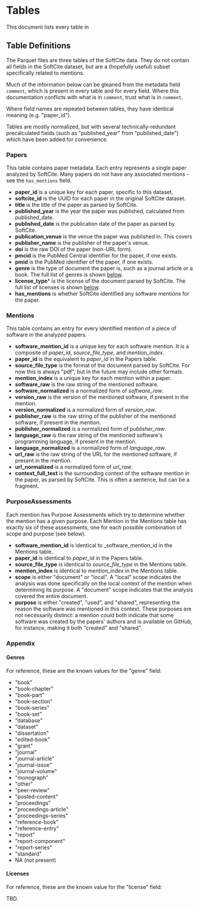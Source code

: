 # Tables

This document lists every table in 

## Table Definitions

The Parquet files are three tables of the SoftCite data.
They do not contain all fields in the SoftCite dataset, but are a (hopefully useful) subset specifically related to mentions.

Much of the information below can be gleaned from the metadata field `comment`, which is present in every table and for every field.
Where this documentation conflicts with what is in `comment`, trust what is in `comment`.

Where field names are repeated between tables, they have identical meaning (e.g. "paper_id").

Tables are mostly normalized, but with several technically-redundant precalculated fields (such as "published_year" from "published_date") which have been added for convenience.

### Papers

This table contains paper metadata.
Each entry represents a single paper analyzed by SoftCite.
Many papers do not have any associated mentions - see the `has_mentions` field.

- **paper_id** is a unique key for each paper, specific to this dataset.
- **softcite_id** is the UUID for each paper in the original SoftCite dataset.
- **title** is the title of the paper as parsed by SoftCite.
- **published_year** is the year the paper was published, calculated from published_date.
- **published_date** is the publication date of the paper as parsed by SoftCite.
- **publication_venue** is the venue the paper was published in. This covers
- **publisher_name** is the publisher of the paper's venue.
- **doi** is the raw DOI of the paper (non-URL form).
- **pmcid** is the PubMed Central identifier for the paper, if one exists.
- **pmid** is the PubMed identifier of the paper, if one exists.
- **genre** is the type of document the paper is, such as a journal article or a book. The full list of genres is shown [below](#genres).
- **license_type*** is the license of the document parsed by SoftCite. The full list of licenses is shown [below](#licenses).
- **has_mentions** is whether SoftCite identified any software mentions for the paper.

### Mentions

This table contains an entry for every identified mention of a piece of software in the analyzed papers.

- **software_mention_id** is a unique key for each software mention. It is a composite of _paper_id_, _source_file_type_, and _mention_index_.
- **paper_id** is the equivalent to _paper_id_ in the Papers table.
- **source_file_type** is the format of the document parsed by SoftCite. For now this is always "pdf", but in the future may include other formats.
- **mention_index** is a unique key for each mention within a paper.
- **software_raw** is the raw string of the mentioned software.
- **software_normalized** is a normalized form of _software_raw_.
- **version_raw** is the version of the mentioned software, if present in the mention.
- **version_normalized** is a normalized form of _version_raw_.
- **publisher_raw** is the raw string of the publisher of the mentioned software, if present in the mention.
- **publisher_normalized** is a normalized form of _publisher_raw_.
- **language_raw** is the raw string of the mentioned software's programming language, if present in the  mention.
- **language_normalized** is a normalized form of _language_raw_.
- **url_raw** is the raw string of the URL for the mentioned software, if present in the mention.
- **url_normalized** is a normalized form of _url_raw_.
- **context_full_text** is the surrounding context of the software mention in the paper, as parsed by SoftCite. This is often a sentence, but can be a fragment.

### PurposeAssessments

Each mention has Purpose Assessments which try to determine whether the mention has a given purpose.
Each Mention in the Mentions table has exactly six of these assessments, one for each possible combination of scope and purpose (see below).

- **software_mention_id** is identical to _software_mention_id in the Mentions table.
- **paper_id** is identical to _paper_id_ in the Papers table.
- **source_file_type** is identical to _source_file_type_ in the Mentions table.
- **mention_index** is identical to _mention_index_ in the Mentions table.
- **scope** is either "document" or "local". A "local" scope indicates the analysis was done specifically on the local context of the mention when determining its purpose. A "document" scope indicates that the analysis covered the entire document.
- **purpose** is either "created", "used", and "shared", representing the reason the software was mentioned in this context. These purposes are not necessarily distinct: a mention could both indicate that some software was created by the papers' authors and is available on GitHub, for instance, making it both "created" and "shared".

### Appendix

#### Genres

For reference, these are the known values for the "genre" field:

- "book"
- "book-chapter"
- "book-part"
- "book-section"
- "book-series"
- "book-set"
- "database"
- "dataset"
- "dissertation"
- "edited-book"
- "grant"
- "journal"
- "journal-article"
- "journal-issue"
- "journal-volume"
- "monograph"
- "other"
- "peer-review"
- "posted-content"
- "proceedings"
- "proceedings-article"
- "proceedings-series"
- "reference-book"
- "reference-entry"
- "report"
- "report-component"
- "report-series"
- "standard"
- NA (not present)

#### Licenses

For reference, these are the known value for the "license" field:

TBD.
